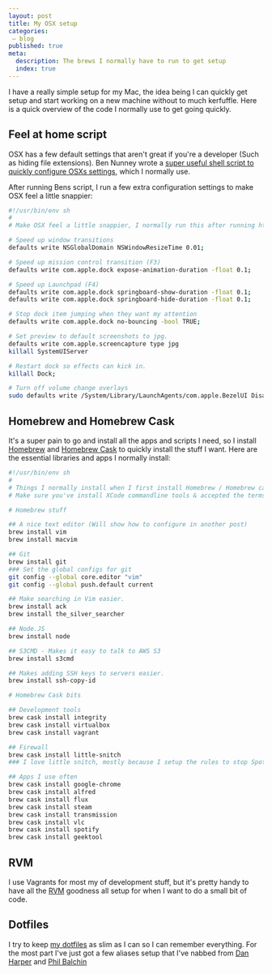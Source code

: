 ```yaml
---
layout: post
title: My OSX setup
categories:
 – blog
published: true
meta:
  description: The brews I normally have to run to get setup
  index: true
---
```


I have a really simple setup for my Mac, the idea being I can quickly get setup and start working on a new machine without to much kerfuffle. Here is a quick overview of the code I normally use to get going quickly.

## Feel at home script

OSX has a few default settings that aren't great if you're a developer (Such as hiding file extensions). Ben Nunney wrote a [super useful shell script to quickly configure OSXs settings](https://gist.github.com/BenNunney/7219538), which I normally use.

After running Bens script, I run a few extra configuration settings to make OSX feel a little snappier:

```bash
#!/usr/bin/env sh
#
# Make OSX feel a little snappier, I normally run this after running https://gist.github.com/BenNunney/7219538

# Speed up window transitions
defaults write NSGlobalDomain NSWindowResizeTime 0.01;

# Speed up mission control transition (F3)
defaults write com.apple.dock expose-animation-duration -float 0.1; 

# Speed up Launchpad (F4)
defaults write com.apple.dock springboard-show-duration -float 0.1;
defaults write com.apple.dock springboard-hide-duration -float 0.1;

# Stop dock item jumping when they want my attention
defaults write com.apple.dock no-bouncing -bool TRUE;

# Set preview to default screenshots to jpg.
defaults write com.apple.screencapture type jpg
killall SystemUIServer

# Restart dock so effects can kick in.
killall Dock;

# Turn off volume change overlays 
sudo defaults write /System/Library/LaunchAgents/com.apple.BezelUI Disabled --bool YES
```

## Homebrew and Homebrew Cask

It's a super pain to go and install all the apps and scripts I need, so I install [Homebrew](https://brew.sh/) and [Homebrew Cask](https://formulae.brew.sh/cask/) to quickly install the stuff I want. Here are the essential libraries and apps I normally install:

```bash
#!/usr/bin/env sh
#
# Things I normally install when I first install Homebrew / Homebrew cask
# Make sure you've install XCode commandline tools & accepted the terms and conditions before running this.

# Homebrew stuff

## A nice text editor (Will show how to configure in another post)
brew install vim
brew install macvim

## Git 
brew install git
### Set the global configs for git
git config --global core.editor "vim"
git config --global push.default current

## Make searching in Vim easier.
brew install ack
brew install the_silver_searcher

## Node.JS
brew install node

## S3CMD - Makes it easy to talk to AWS S3
brew install s3cmd

## Makes adding SSH keys to servers easier.
brew install ssh-copy-id

# Homebrew Cask bits

## Development tools
brew cask install integrity
brew cask install virtualbox
brew cask install vagrant

## Firewall
brew cask install little-snitch
### I love little snitch, mostly because I setup the rules to stop Spotify connecting in P2P mode (My ISP sucks and throttles me when I p2p).

## Apps I use often
brew cask install google-chrome
brew cask install alfred
brew cask install flux
brew cask install steam
brew cask install transmission
brew cask install vlc
brew cask install spotify
brew cask install geektool
```

## RVM

I use Vagrants for most my of development stuff, but it's pretty handy to have all the [RVM](http://rvm.io/) goodness all setup for when I want to do a small bit of code.

## Dotfiles

I try to keep [my dotfiles](https://github.com/MikeRogers0/dotfiles) as slim as I can so I can remember everything. For the most part I've just got a few aliases setup that I've nabbed from [Dan Harper](https://github.com/danharper/dotfiles) and [Phil Balchin](https://github.com/phil/dotfiles)
